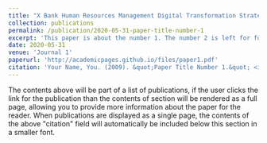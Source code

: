 ```yaml
---
title: "X Bank Human Resources Management Digital Transformation Strategy Design"
collection: publications
permalink: /publication/2020-05-31-paper-title-number-1
excerpt: 'This paper is about the number 1. The number 2 is left for future work.'
date: 2020-05-31
venue: 'Journal 1'
paperurl: 'http://academicpages.github.io/files/paper1.pdf'
citation: 'Your Name, You. (2009). &quot;Paper Title Number 1.&quot; <i>Journal 1</i>. 1(1).'
---
```


The contents above will be part of a list of publications, if the user clicks the link for the publication than the contents of section will be rendered as a full page, allowing you to provide more information about the paper for the reader. When publications are displayed as a single page, the contents of the above "citation" field will automatically be included below this section in a smaller font.
